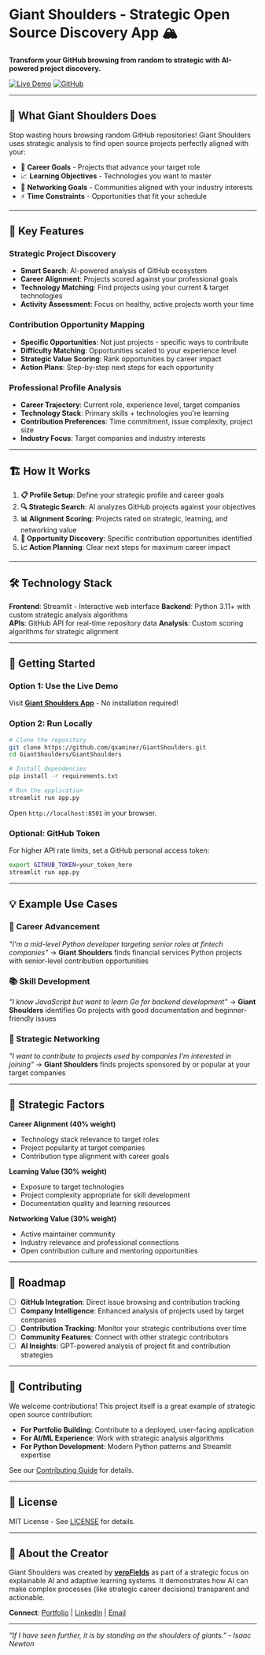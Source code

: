 # Giant Shoulders - Strategic Open Source Discovery App 🏔️

**Transform your GitHub browsing from random to strategic with AI-powered project discovery.**

[![Live Demo](https://img.shields.io/badge/Demo-Streamlit%20Cloud-FF4B4B?style=for-the-badge&logo=streamlit)](https://qxaminer-giant-shoulders.streamlit.app)
[![GitHub](https://img.shields.io/badge/GitHub-Repository-181717?style=for-the-badge&logo=github)](https://github.com/qxaminer/GiantShoulders)

---

## 🎯 **What Giant Shoulders Does**

Stop wasting hours browsing random GitHub repositories! Giant Shoulders uses strategic analysis to find open source projects perfectly aligned with your:

- 🎯 **Career Goals** - Projects that advance your target role
- 📈 **Learning Objectives** - Technologies you want to master  
- 🤝 **Networking Goals** - Communities aligned with your industry interests
- ⚡ **Time Constraints** - Opportunities that fit your schedule

---

## 🚀 **Key Features**

### **Strategic Project Discovery**
- **Smart Search**: AI-powered analysis of GitHub ecosystem
- **Career Alignment**: Projects scored against your professional goals
- **Technology Matching**: Find projects using your current & target technologies
- **Activity Assessment**: Focus on healthy, active projects worth your time

### **Contribution Opportunity Mapping**
- **Specific Opportunities**: Not just projects - specific ways to contribute
- **Difficulty Matching**: Opportunities scaled to your experience level
- **Strategic Value Scoring**: Rank opportunities by career impact
- **Action Plans**: Step-by-step next steps for each opportunity

### **Professional Profile Analysis**
- **Career Trajectory**: Current role, experience level, target companies
- **Technology Stack**: Primary skills + technologies you're learning
- **Contribution Preferences**: Time commitment, issue complexity, project size
- **Industry Focus**: Target companies and industry interests

---

## 🏗️ **How It Works**

1. **📋 Profile Setup**: Define your strategic profile and career goals
2. **🔍 Strategic Search**: AI analyzes GitHub projects against your objectives
3. **📊 Alignment Scoring**: Projects rated on strategic, learning, and networking value
4. **🎯 Opportunity Discovery**: Specific contribution opportunities identified
5. **📈 Action Planning**: Clear next steps for maximum career impact

---

## 🛠️ **Technology Stack**

**Frontend**: Streamlit - Interactive web interface
**Backend**: Python 3.11+ with custom strategic analysis algorithms  
**APIs**: GitHub API for real-time repository data
**Analysis**: Custom scoring algorithms for strategic alignment

---

## 🚀 **Getting Started**

### **Option 1: Use the Live Demo**
Visit **[Giant Shoulders App](https://qxaminer-giant-shoulders.streamlit.app)** - No installation required!

### **Option 2: Run Locally**

```bash
# Clone the repository
git clone https://github.com/qxaminer/GiantShoulders.git
cd GiantShoulders/GiantShoulders

# Install dependencies
pip install -r requirements.txt

# Run the application
streamlit run app.py
```

Open `http://localhost:8501` in your browser.

### **Optional: GitHub Token**
For higher API rate limits, set a GitHub personal access token:
```bash
export GITHUB_TOKEN=your_token_here
streamlit run app.py
```

---

## 💡 **Example Use Cases**

### **🎯 Career Advancement**
*"I'm a mid-level Python developer targeting senior roles at fintech companies"*
→ **Giant Shoulders** finds financial services Python projects with senior-level contribution opportunities

### **📚 Skill Development** 
*"I know JavaScript but want to learn Go for backend development"*
→ **Giant Shoulders** identifies Go projects with good documentation and beginner-friendly issues

### **🤝 Strategic Networking**
*"I want to contribute to projects used by companies I'm interested in joining"*
→ **Giant Shoulders** finds projects sponsored by or popular at your target companies

---

## 🎨 **Strategic Factors**

**Career Alignment (40% weight)**
- Technology stack relevance to target roles
- Project popularity at target companies
- Contribution type alignment with career goals

**Learning Value (30% weight)**  
- Exposure to target technologies
- Project complexity appropriate for skill development
- Documentation quality and learning resources

**Networking Value (30% weight)**
- Active maintainer community
- Industry relevance and professional connections
- Open contribution culture and mentoring opportunities

---

## 🔮 **Roadmap**

- [ ] **GitHub Integration**: Direct issue browsing and contribution tracking
- [ ] **Company Intelligence**: Enhanced analysis of projects used by target companies  
- [ ] **Contribution Tracking**: Monitor your strategic contributions over time
- [ ] **Community Features**: Connect with other strategic contributors
- [ ] **AI Insights**: GPT-powered analysis of project fit and contribution strategies

---

## 🤝 **Contributing**

We welcome contributions! This project itself is a great example of strategic open source contribution:

- **For Portfolio Building**: Contribute to a deployed, user-facing application
- **For AI/ML Experience**: Work with strategic analysis algorithms
- **For Python Development**: Modern Python patterns and Streamlit expertise

See our [Contributing Guide](CONTRIBUTING.md) for details.

---

## 📄 **License**

MIT License - See [LICENSE](LICENSE) for details.

---

## 🎯 **About the Creator**

Giant Shoulders was created by **[veroFields](https://github.com/qxaminer)** as part of a strategic focus on explainable AI and adaptive learning systems. It demonstrates how AI can make complex processes (like strategic career decisions) transparent and actionable.

**Connect**: [Portfolio](https://qxaminer.github.io) | [LinkedIn](https://linkedin.com/in/verofields) | [Email](mailto:hello@verofields.dev)

---

*"If I have seen further, it is by standing on the shoulders of giants." - Isaac Newton*

